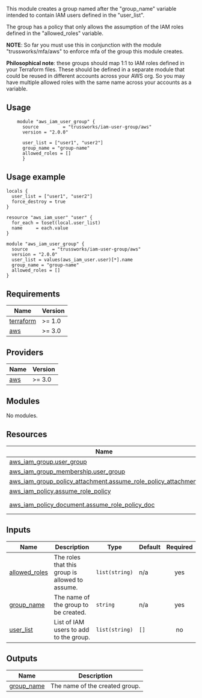 This module creates a group named after the "group_name" variable intended to contain IAM users defined in the "user_list".

The group has a policy that only allows the assumption of the IAM roles defined in the "allowed_roles" variable.

__NOTE__: So far you must use this in conjunction with the module "trussworks/mfa/aws" to enforce mfa of the group this module creates.

__Philosophical note__: these groups should map 1:1 to IAM roles defined in your Terraform files. These should be defined in a separate module that could be reused in different accounts across your AWS org. So you may have multiple allowed roles with the same name across your accounts as a variable.

## Usage

```hcl
    module "aws_iam_user_group" {
      source         = "trussworks/iam-user-group/aws"
      version = "2.0.0"

      user_list = ["user1", "user2"]
      group_name = "group-name"
      allowed_roles = []
      }
```

## Usage example

```hcl
locals {
  user_list = ["user1", "user2"]
  force_destroy = true
}

resource "aws_iam_user" "user" {
  for_each = toset(local.user_list)
  name     = each.value
}

module "aws_iam_user_group" {
  source         = "trussworks/iam-user-group/aws"
  version = "2.0.0"
  user_list = values(aws_iam_user.user)[*].name
  group_name = "group-name"
  allowed_roles = []
}
```

<!-- BEGIN_TF_DOCS -->
## Requirements

| Name | Version |
|------|---------|
| <a name="requirement_terraform"></a> [terraform](#requirement\_terraform) | >= 1.0 |
| <a name="requirement_aws"></a> [aws](#requirement\_aws) | >= 3.0 |

## Providers

| Name | Version |
|------|---------|
| <a name="provider_aws"></a> [aws](#provider\_aws) | >= 3.0 |

## Modules

No modules.

## Resources

| Name | Type |
|------|------|
| [aws_iam_group.user_group](https://registry.terraform.io/providers/hashicorp/aws/latest/docs/resources/iam_group) | resource |
| [aws_iam_group_membership.user_group](https://registry.terraform.io/providers/hashicorp/aws/latest/docs/resources/iam_group_membership) | resource |
| [aws_iam_group_policy_attachment.assume_role_policy_attachment](https://registry.terraform.io/providers/hashicorp/aws/latest/docs/resources/iam_group_policy_attachment) | resource |
| [aws_iam_policy.assume_role_policy](https://registry.terraform.io/providers/hashicorp/aws/latest/docs/resources/iam_policy) | resource |
| [aws_iam_policy_document.assume_role_policy_doc](https://registry.terraform.io/providers/hashicorp/aws/latest/docs/data-sources/iam_policy_document) | data source |

## Inputs

| Name | Description | Type | Default | Required |
|------|-------------|------|---------|:--------:|
| <a name="input_allowed_roles"></a> [allowed\_roles](#input\_allowed\_roles) | The roles that this group is allowed to assume. | `list(string)` | n/a | yes |
| <a name="input_group_name"></a> [group\_name](#input\_group\_name) | The name of the group to be created. | `string` | n/a | yes |
| <a name="input_user_list"></a> [user\_list](#input\_user\_list) | List of IAM users to add to the group. | `list(string)` | `[]` | no |

## Outputs

| Name | Description |
|------|-------------|
| <a name="output_group_name"></a> [group\_name](#output\_group\_name) | The name of the created group. |
<!-- END_TF_DOCS -->
